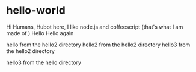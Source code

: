 # hello-world
Hi Humans,
Hubot here, I like node.js and coffeescript (that's what I am made of )
Hello
Hello again

hello from the hello2 directory
hello2 from the hello2 directory
hello3 from the hello2 directory

hello3 from the hello directory

